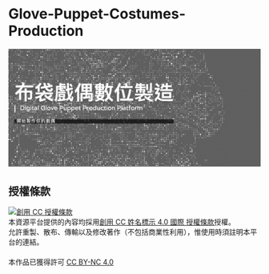 # Glove-Puppet-Costumes-Production
![Wallpaper_Text](https://github.com/ccienmini/image-storage/blob/main/Wallpaper_Text.png?raw=true)

## 授權條款
<a rel="license" href="https://creativecommons.org/licenses/by-nc/4.0/?ref=chooser-%20v1/"><img alt="創用 CC 授權條款" style="border-width:0" src="https://licensebuttons.net/l/by-nc/3.0/88x31.png" /></a><br />本資源平台提供的內容均採用<a rel="license" href="[https://creativecommons.org/licenses/by/4.0/deed.zh_TW](https://creativecommons.org/licenses/by-nc/4.0/?ref=chooser-v1)">創用 CC 姓名標示 4.0 國際 授權條款</a>授權。  
允許重製、散布、傳輸以及修改著作（不包括商業性利用），惟使用時須註明本平台的連結。

<p xmlns:cc="http://creativecommons.org/ns#" >本作品已獲得許可 <a href="https://creativecommons.org/licenses/by-nc/4.0/?ref=chooser-%20v1" target="_blank" rel="license noopener noreferrer" style="display:inline-block;">CC BY-NC 4.0<img style="height:22px!important;margin-left:3px;vertical-align ：文字底部；” src="https://mirrors.creativecommons.org/presskit/icons/cc.svg?ref=chooser-v1" alt=""><img style="height:22px!important;margin-left:3px;vertical -對齊：文字底部；” src="https://mirrors.creativecommons.org/presskit/icons/by.svg?ref=chooser-v1" alt=""><img style="height:22px!important;margin-left:3px;vertical -對齊：文字底部；” src="https://mirrors.creativecommons.org/presskit/icons/nc.svg?ref=chooser-v1" alt=""></a></p>

